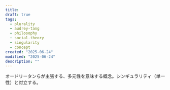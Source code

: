 ```yaml
---
title: 
draft: true
tags:
  - plurality
  - audrey-tang
  - philosophy
  - social-theory
  - singularity
  - concept
created: "2025-06-24"
modified: "2025-06-24"
description: ""
---
```


オードリータンらが主張する、多元性を意味する概念。シンギュラリティ（単一性）と対立する。
